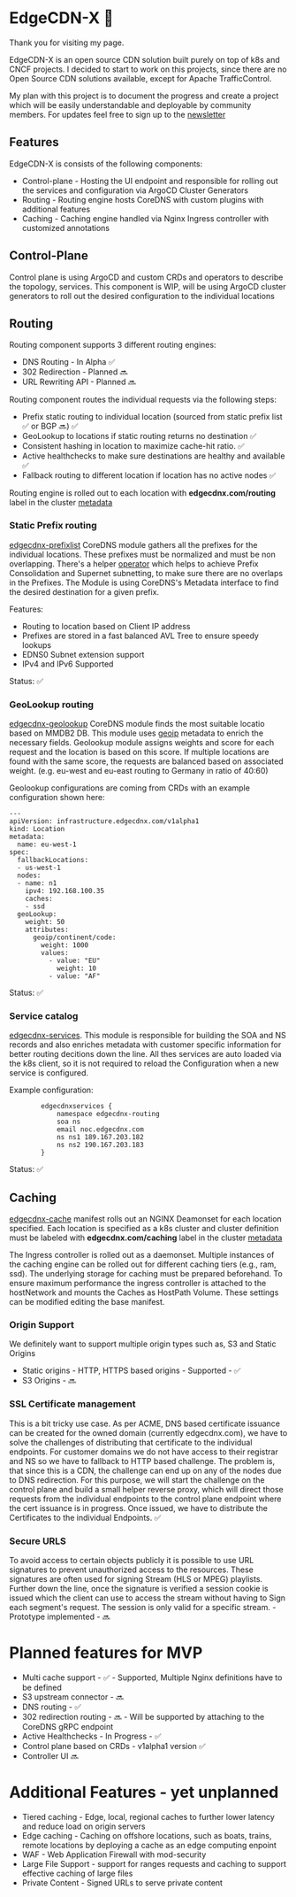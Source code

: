 # EdgeCDN-X 👋
Thank you for visiting my page. 

EdgeCDN-X is an open source CDN solution built purely on top of k8s and CNCF projects. 
I decided to start to work on this projects, since there are no Open Source CDN solutions available, except for Apache TrafficControl.

My plan with this project is to document the progress and create a project which will be easily understandable and deployable by community members.
For updates feel free to sign up to the [newsletter](https://mailing.edgecdnx.com/subscription/form)



## Features
EdgeCDN-X is consists of the following components:
* Control-plane - Hosting the UI endpoint and responsible for rolling out the services and configuration via ArgoCD Cluster Generators
* Routing - Routing engine hosts CoreDNS with custom plugins with additional features
* Caching - Caching engine handled via Nginx Ingress controller with customized annotations

## Control-Plane
Control plane is using ArgoCD and custom CRDs and operators to describe the topology, services. This component is WIP, will be using ArgoCD cluster generators to roll out the desired configuration to the individual locations

## Routing
Routing component supports 3 different routing engines:
* DNS Routing - In Alpha ✅
* 302 Redirection - Planned 🔜
* URL Rewriting API - Planned 🔜

Routing component routes the individual requests via the following steps:
* Prefix static routing to individual location (sourced from static prefix list ✅ or BGP 🔜) ✅
* GeoLookup to locations if static routing returns no destination ✅
* Consistent hashing in location to maximize cache-hit ratio. ✅
* Active healthchecks to make sure destinations are healthy and available ✅
* Fallback routing to different location if location has no active nodes ✅

Routing engine is rolled out to each location with **edgecdnx.com/routing** label in the cluster [metadata](https://argo-cd.readthedocs.io/en/stable/operator-manual/applicationset/Generators-Cluster/)

### Static Prefix routing
[edgecdnx-prefixlist](https://github.com/EdgeCDN-X/edgecdnx-prefixlist) CoreDNS module gathers all the prefixes for the individual locations. These prefixes must be normalized and must be non overlapping. There's a helper [operator](https://github.com/EdgeCDN-X/edgecdnx-controller) which helps to achieve Prefix Consolidation and Supernet subnetting, to make sure there are no overlaps in the Prefixes. The Module is using CoreDNS's Metadata interface to find the desired destination for a given prefix.

Features:
* Routing to location based on Client IP address 
* Prefixes are stored in a fast balanced AVL Tree to ensure speedy lookups
* EDNS0 Subnet extension support
* IPv4 and IPv6 Supported

Status:  ✅ 

### GeoLookup routing
[edgecdnx-geolookup](https://github.com/EdgeCDN-X/edgecdnx-geolookup) CoreDNS module finds the most suitable locatio based on MMDB2 DB. This module uses [geoip](https://coredns.io/plugins/geoip/) metadata to enrich the necessary fields.
Geolookup module assigns weights and score for each request and the location is based on this score. If multiple locations are found with the same score, the requests are balanced based on associated weight. (e.g. eu-west and eu-east routing to Germany in ratio of 40:60)

Geolookup configurations are coming from CRDs with an example configuration shown here:
```
---
apiVersion: infrastructure.edgecdnx.com/v1alpha1
kind: Location
metadata:
  name: eu-west-1
spec:
  fallbackLocations:
  - us-west-1
  nodes:
  - name: n1
    ipv4: 192.168.100.35
    caches:
    - ssd
  geoLookup:
    weight: 50
    attributes:
      geoip/continent/code:
        weight: 1000
        values:
          - value: "EU"
            weight: 10
          - value: "AF"
```

Status: ✅

### Service catalog
[edgecdnx-services](https://github.com/EdgeCDN-X/edgecdnx-services). This module is responsible for building the SOA and NS records and also enriches metadata with customer specific information for better routing decitions down the line. All thes services are auto loaded via the k8s client, so it is not required to reload the Configuration when a new service is configured.

Example configuration:
```
        edgecdnxservices {
            namespace edgecdnx-routing
            soa ns
            email noc.edgecdnx.com
            ns ns1 189.167.203.182
            ns ns2 190.167.203.183
        }
```

Status: ✅

## Caching
[edgecdnx-cache](https://github.com/EdgeCDN-X/bootstrap/blob/main/edgecdnx/edgecdnx-cache.yaml) manifest rolls out an NGINX Deamonset for each location specified. Each location is specified as a k8s cluster and cluster definition must be labeled with **edgecdnx.com/caching** label in the cluster [metadata](https://argo-cd.readthedocs.io/en/stable/operator-manual/applicationset/Generators-Cluster/)

The Ingress controller is rolled out as a daemonset. Multiple instances of the caching engine can be rolled out for different caching tiers (e.g., ram, ssd). The underlying storage for caching must be prepared beforehand. To ensure maximum performance the ingress controller is attached to the hostNetwork and mounts the Caches as HostPath Volume. These settings can be modified editing the base manifest.


### Origin Support
We definitely want to support multiple origin types such as, S3 and Static Origins
* Static origins - HTTP, HTTPS based origins - Supported - ✅
* S3 Origins -  🔜

### SSL Certificate management
This is a bit tricky use case. As per ACME, DNS based certificate issuance can be created for the owned domain (currently edgecdnx.com), we have to solve the challenges of distributing that certificate to the individual endpoints. For customer domains we do not have access to their registrar and NS so we have to fallback to HTTP based challenge. The problem is, that since this is a CDN, the challenge can end up on any of the nodes due to DNS redirection. For this purpose, we will start the challenge on the control plane and build a small helper reverse proxy, which will direct those requests from the individual endpoints to the control plane endpoint where the cert issuance is in progress. Once issued, we have to distribute the Certificates to the individual Endpoints.  ✅

### Secure URLS ###
To avoid access to certain objects publicly it is possible to use URL signatures to prevent unauthorized access to the resources. These signatures are often used for signing Stream (HLS or MPEG) playlists. Further down the line, once the signature is verified a session cookie is issued which the client can use to access the stream without having to Sign each segment's request. The session is only valid for a specific stream. - Prototype implemented - 🔜

# Planned features for MVP
* Multi cache support -  ✅ - Supported, Multiple Nginx definitions have to be defined
* S3 upstream connector -  🔜
* DNS routing -  ✅
* 302 redirection routing - 🔜 - Will be supported by attaching to the CoreDNS gRPC endpoint
* Active Healthchecks -  In Progress - ✅
* Control plane based on CRDs - v1alpha1 version  ✅
* Controller UI  🔜

# Additional Features - yet unplanned
* Tiered caching - Edge, local, regional caches to further lower latency and reduce load on origin servers
* Edge caching - Caching on offshore locations, such as boats, trains, remote locations by deploying a cache as an edge computing enpoint
* WAF - Web Application Firewall with mod-security
* Large File Support - support for ranges requests and caching to support effective caching of large files
* Private Content - Signed URLs to serve private content
